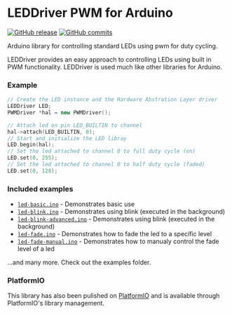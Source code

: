 # LEDDriver PWM for Arduino

[![GitHub release](https://img.shields.io/github/release/marloe/LEDDriver.svg)](https://github.com/marloe/LEDDriver/releases/latest) [![GitHub commits](https://img.shields.io/github/commits-since/marloe/LEDDriver/latest.svg)](https://github.com/MarLoe/LEDDriver/compare/v1.0.1...master)

Arduino library for controlling standard LEDs using pwm for duty cycling.

LEDDriver provides an easy approach to controlling LEDs using built in PWM functionality. LEDDriver is used much like other libraries for Arduino.


### Example

```cpp
// Create the LED instance and the Hardware Abstration Layer driver
LEDDriver LED;
PWMDriver *hal = new PWMDriver();

// Attach led on pin LED_BUILTIN to channel
hal->attach(LED_BUILTIN, 0);
// Start and initialize the LED libray
LED.begin(hal);
// Set the led attached to channel 0 to full duty cycle (on)
LED.set(0, 255);
// Set the led attached to channel 0 to half duty cycle (faded)
LED.set(0, 128);
```   


### Included examples

- [`led-basic.ino`](examples/led-basic/led-basic.ino) - Demonstrates basic use
- [`led-blink.ino`](examples/led-blink/led-blink.ino) - Demonstrates using blink (executed in the background)
- [`led-blink-advanced.ino`](examples/led-blink-advanced//led-blink-advanced.ino) - Demonstrates using blink (executed in the background)
- [`led-fade.ino`](examples/led-fade/led-fade.ino) - Demonstrates how to fade the led to a specific level
- [`led-fade-manual.ino`](examples/led-fade-manual/led-fade-manual.ino) - Demonstrates how to manualy control the fade level of a led

...and many more. Check out the examples folder.


### PlatformIO
This library has also been pulished on [PlatformIO](https://registry.platformio.org/libraries/marloe/LEDDriver%20PWM) and is available through PlatformIO's library management.
